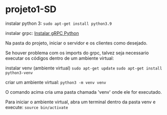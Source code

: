 # projeto1-SD

instalar python 3:
`sudo apt-get install python3.9`

instalar grpc:
[Instalar gRPC Python](https://grpc.io/docs/languages/python/quickstart/)

Na pasta do projeto, iniciar o servidor e os clientes como desejado.


Se houver problema com os imports do grpc, talvez seja necessario executar os códigos dentro de um ambiente virtual:

instalar venv (ambiente virtual)
`sudo apt-get update`
`sudo apt-get install python3-venv`

criar um ambiente virtual:
`python3 -m venv venv`

O comando acima cria uma pasta chamada 'venv' onde ele for executado.

Para iniciar o ambiente virtual, abra um terminal dentro da pasta venv e execute:
`source bin/activate`
